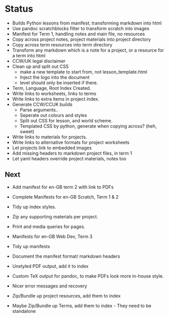 # Status

- Builds Python lessons from manifest, transforming markdown into html
- Use pandoc scratchblocks filter to transform scratch into images
- Manifest for Term 1, handling notes and main file, no resources
- Copy across project notes, project materials into project directory
- Copy across term resources into term directory
- Transform any markdown which is a note for a project, or a resource for a term into html
- CCW/UK legal disclaimer
- Clean up and split out CSS
    - make a new template to start from, not lesson_template.html
    - Inject the logo into the document
    - level should only be inserted if there.
- Term, Language, Root Index Created.
- Write links to worksheets, links to terms
- Write links to extra items in project index.
- Generate CCW/CCUK builds
    - Parse arguments..
    - Seperate out colours and styles
    - Split out CSS for lesson, and world scheme.
    - Templated CSS by python, generate when copying across? (heh, sweet)
- Write links to materials for projects.
- Write links to alternative formats for project worksheets
- Let projects link to embedded images
- Add missing headers to markdown project files, in term 1
- Let yaml headers override project materials, notes too


## Next

- Add manifest for en-GB term 2 with link to PDFs

- Complete Manifests for en-GB Scratch, Term 1 & 2

- Tidy up index styles.

- Zip any supporting materials per project.

- Print and media queries for pages.

- Manifests for en-GB Web Dev, Term 3
- Tidy up manifests

- Document the manifest format/ markdown headers
- Unstyled PDF output, add it to index
- Custom TeX output for pandoc, to make PDFs look more in-house style.
- Nicer error messages and recovery

- Zip/Bundle up project resources, add them to index
- Maybe Zip/Bundle up Terms, add them to index - They need to be standalone

